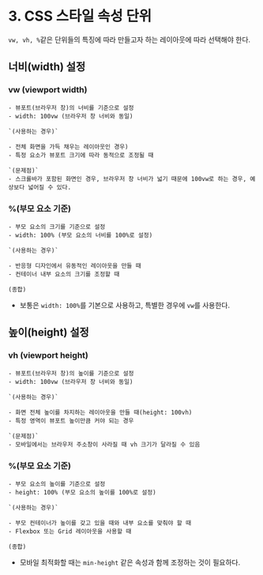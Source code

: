 # 3. CSS 스타일 속성 단위

`vw, vh, %`같은 단위들의 특징에 따라 만들고자 하는 레이아웃에 따라 선택해야 한다.

## 너비(width) 설정

### vw (viewport width)

    - 뷰포트(브라우저 창)의 너비를 기준으로 설정
    - width: 100vw (브라우저 창 너비와 동일)

    `(사용하는 경우)`

    - 전체 화면을 가득 채우는 레이아웃인 경우)
    - 특정 요소가 뷰포트 크기에 따라 동적으로 조정될 때

    `(문제점)`
    - 스크롤바가 포함된 화면인 경우, 브라우저 창 너비가 넓기 때문에 100vw로 하는 경우, 예상보다 넓어질 수 있다.

### %(부모 요소 기준)

    - 부모 요소의 크기를 기준으로 설정
    - width: 100% (부모 요소의 너비를 100%로 설정)

    `(사용하는 경우)`

    - 반응형 디자인에서 유동적인 레이아웃을 만들 때
    - 컨테이너 내부 요소의 크기를 조정할 때

`(종합)`

- 보통은 `width: 100%`를 기본으로 사용하고, 특별한 경우에 `vw`를 사용한다.

## 높이(height) 설정

### vh (viewport height)

    - 뷰포트(브라우저 창)의 높이를 기준으로 설정
    - width: 100vw (브라우저 창 너비와 동일)

    `(사용하는 경우)`

    - 화면 전체 높이를 차지하는 레이아웃을 만들 때(height: 100vh)
    - 특정 영역이 뷰포트 높이만큼 커야 되는 경우

    `(문제점)`
    - 모바일에서는 브라우저 주소창이 사라질 때 vh 크기가 달라질 수 있음

### %(부모 요소 기준)

    - 부모 요소의 높이를 기준으로 설정
    - height: 100% (부모 요소의 높이를 100%로 설정)

    `(사용하는 경우)`

    - 부모 컨테이너가 높이를 갖고 있을 때와 내부 요소를 맞춰야 할 때
    - Flexbox 또는 Grid 레이아웃을 사용할 때

`(종합)`

- 모바일 최적화할 때는 `min-height` 같은 속성과 함께 조정하는 것이 필요하다.
